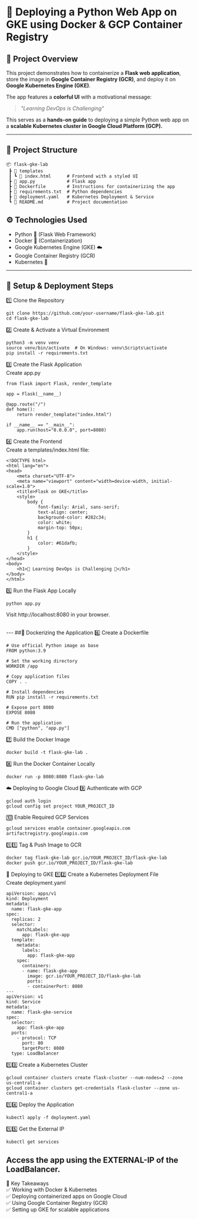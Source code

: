 # 🚀 Deploying a Python Web App on GKE using Docker & GCP Container Registry  

## 📌 Project Overview  
This project demonstrates how to containerize a **Flask web application**, store the image in **Google Container Registry (GCR)**, and deploy it on **Google Kubernetes Engine (GKE)**.  

The app features a **colorful UI** with a motivational message:  
> *"Learning DevOps is Challenging"*  

This serves as a **hands-on guide** to deploying a simple Python web app on a **scalable Kubernetes cluster in Google Cloud Platform (GCP).**  

---

## 📂 Project Structure  
```
📦 flask-gke-lab
 ┣ 📂 templates
 ┃ ┗ 📜 index.html      # Frontend with a styled UI
 ┣ 📜 app.py            # Flask app
 ┣ 📜 Dockerfile        # Instructions for containerizing the app
 ┣ 📜 requirements.txt  # Python dependencies
 ┣ 📜 deployment.yaml   # Kubernetes Deployment & Service
 ┗ 📜 README.md         # Project documentation
```


## ⚙️ Technologies Used
 - Python 🐍 (Flask Web Framework)
 - Docker 🐳 (Containerization)
 - Google Kubernetes Engine (GKE) ☁️
 - Google Container Registry (GCR)
 - Kubernetes 🚀

---

## 🚀 Setup & Deployment Steps 

1️⃣ Clone the Repository
```
git clone https://github.com/your-username/flask-gke-lab.git
cd flask-gke-lab
```
2️⃣ Create & Activate a Virtual Environment
```
python3 -m venv venv
source venv/bin/activate  # On Windows: venv\Scripts\activate
pip install -r requirements.txt
```
3️⃣ Create the Flask Application<br>
Create app.py
```
from flask import Flask, render_template

app = Flask(__name__)

@app.route("/")
def home():
    return render_template("index.html")

if __name__ == "__main__":
    app.run(host="0.0.0.0", port=8080)
```
4️⃣ Create the Frontend<br>
Create a templates/index.html file:
```
<!DOCTYPE html>
<html lang="en">
<head>
    <meta charset="UTF-8">
    <meta name="viewport" content="width=device-width, initial-scale=1.0">
    <title>Flask on GKE</title>
    <style>
        body {
            font-family: Arial, sans-serif;
            text-align: center;
            background-color: #282c34;
            color: white;
            margin-top: 50px;
        }
        h1 {
            color: #61dafb;
        }
    </style>
</head>
<body>
    <h1>🚀 Learning DevOps is Challenging 🚀</h1>
</body>
</html>
```
5️⃣ Run the Flask App Locally
```
python app.py
```
Visit http://localhost:8080 in your browser.

<br>
---
##🐳 Dockerizing the Application
6️⃣ Create a Dockerfile

```
# Use official Python image as base
FROM python:3.9

# Set the working directory
WORKDIR /app

# Copy application files
COPY . .

# Install dependencies
RUN pip install -r requirements.txt

# Expose port 8080
EXPOSE 8080

# Run the application
CMD ["python", "app.py"]
```
7️⃣ Build the Docker Image
```
docker build -t flask-gke-lab .
```
8️⃣ Run the Docker Container Locally
```
docker run -p 8080:8080 flask-gke-lab
```
☁️ Deploying to Google Cloud
9️⃣ Authenticate with GCP
```
gcloud auth login
gcloud config set project YOUR_PROJECT_ID
```
🔟 Enable Required GCP Services
```
gcloud services enable container.googleapis.com artifactregistry.googleapis.com
```
1️⃣1️⃣ Tag & Push Image to GCR
```
docker tag flask-gke-lab gcr.io/YOUR_PROJECT_ID/flask-gke-lab
docker push gcr.io/YOUR_PROJECT_ID/flask-gke-lab
```
📌 Deploying to GKE
1️⃣2️⃣ Create a Kubernetes Deployment File
<br>
Create deployment.yaml
```
apiVersion: apps/v1
kind: Deployment
metadata:
  name: flask-gke-app
spec:
  replicas: 2
  selector:
    matchLabels:
      app: flask-gke-app
  template:
    metadata:
      labels:
        app: flask-gke-app
    spec:
      containers:
      - name: flask-gke-app
        image: gcr.io/YOUR_PROJECT_ID/flask-gke-lab
        ports:
        - containerPort: 8080
---
apiVersion: v1
kind: Service
metadata:
  name: flask-gke-service
spec:
  selector:
    app: flask-gke-app
  ports:
    - protocol: TCP
      port: 80
      targetPort: 8080
  type: LoadBalancer
```
1️⃣3️⃣ Create a Kubernetes Cluster
```
gcloud container clusters create flask-cluster --num-nodes=2 --zone us-central1-a
gcloud container clusters get-credentials flask-cluster --zone us-central1-a
```
1️⃣4️⃣ Deploy the Application
```
kubectl apply -f deployment.yaml
```
1️⃣5️⃣ Get the External IP
```
kubectl get services
```
Access the app using the EXTERNAL-IP of the LoadBalancer.
<br>
---
🎯 Key Takeaways<br>
✅ Working with Docker & Kubernetes<br>
✅ Deploying containerized apps on Google Cloud<br>
✅ Using Google Container Registry (GCR)<br>
✅ Setting up GKE for scalable applications<br>
